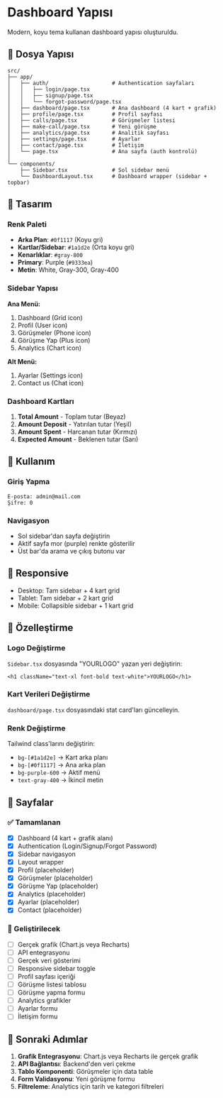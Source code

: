 # Dashboard Yapısı

Modern, koyu tema kullanan dashboard yapısı oluşturuldu.

## 📁 Dosya Yapısı

```
src/
├── app/
│   ├── auth/                    # Authentication sayfaları
│   │   ├── login/page.tsx
│   │   ├── signup/page.tsx
│   │   └── forgot-password/page.tsx
│   ├── dashboard/page.tsx       # Ana dashboard (4 kart + grafik)
│   ├── profile/page.tsx         # Profil sayfası
│   ├── calls/page.tsx           # Görüşmeler listesi
│   ├── make-call/page.tsx       # Yeni görüşme
│   ├── analytics/page.tsx       # Analitik sayfası
│   ├── settings/page.tsx        # Ayarlar
│   ├── contact/page.tsx         # İletişim
│   └── page.tsx                 # Ana sayfa (auth kontrolü)
│
└── components/
    ├── Sidebar.tsx              # Sol sidebar menü
    └── DashboardLayout.tsx      # Dashboard wrapper (sidebar + topbar)
```

## 🎨 Tasarım

### Renk Paleti
- **Arka Plan**: `#0f1117` (Koyu gri)
- **Kartlar/Sidebar**: `#1a1d2e` (Orta koyu gri)
- **Kenarlıklar**: `#gray-800`
- **Primary**: Purple (`#9333ea`)
- **Metin**: White, Gray-300, Gray-400

### Sidebar Yapısı

**Ana Menü:**
1. Dashboard (Grid icon)
2. Profil (User icon)
3. Görüşmeler (Phone icon)
4. Görüşme Yap (Plus icon)
5. Analytics (Chart icon)

**Alt Menü:**
1. Ayarlar (Settings icon)
2. Contact us (Chat icon)

### Dashboard Kartları

1. **Total Amount** - Toplam tutar (Beyaz)
2. **Amount Deposit** - Yatırılan tutar (Yeşil)
3. **Amount Spent** - Harcanan tutar (Kırmızı)
4. **Expected Amount** - Beklenen tutar (Sarı)

## 🚀 Kullanım

### Giriş Yapma
```
E-posta: admin@mail.com
Şifre: 0
```

### Navigasyon
- Sol sidebar'dan sayfa değiştirin
- Aktif sayfa mor (purple) renkte gösterilir
- Üst bar'da arama ve çıkış butonu var

## 📱 Responsive

- Desktop: Tam sidebar + 4 kart grid
- Tablet: Tam sidebar + 2 kart grid
- Mobile: Collapsible sidebar + 1 kart grid

## 🔧 Özelleştirme

### Logo Değiştirme
`Sidebar.tsx` dosyasında "YOURLOGO" yazan yeri değiştirin:

```tsx
<h1 className="text-xl font-bold text-white">YOURLOGO</h1>
```

### Kart Verileri Değiştirme
`dashboard/page.tsx` dosyasındaki stat card'ları güncelleyin.

### Renk Değiştirme
Tailwind class'larını değiştirin:
- `bg-[#1a1d2e]` → Kart arka planı
- `bg-[#0f1117]` → Ana arka plan
- `bg-purple-600` → Aktif menü
- `text-gray-400` → İkincil metin

## 📄 Sayfalar

### ✅ Tamamlanan
- [x] Dashboard (4 kart + grafik alanı)
- [x] Authentication (Login/Signup/Forgot Password)
- [x] Sidebar navigasyon
- [x] Layout wrapper
- [x] Profil (placeholder)
- [x] Görüşmeler (placeholder)
- [x] Görüşme Yap (placeholder)
- [x] Analytics (placeholder)
- [x] Ayarlar (placeholder)
- [x] Contact (placeholder)

### 🔄 Geliştirilecek
- [ ] Gerçek grafik (Chart.js veya Recharts)
- [ ] API entegrasyonu
- [ ] Gerçek veri gösterimi
- [ ] Responsive sidebar toggle
- [ ] Profil sayfası içeriği
- [ ] Görüşme listesi tablosu
- [ ] Görüşme yapma formu
- [ ] Analytics grafikler
- [ ] Ayarlar formu
- [ ] İletişim formu

## 🎯 Sonraki Adımlar

1. **Grafik Entegrasyonu**: Chart.js veya Recharts ile gerçek grafik
2. **API Bağlantısı**: Backend'den veri çekme
3. **Tablo Komponenti**: Görüşmeler için data table
4. **Form Validasyonu**: Yeni görüşme formu
5. **Filtreleme**: Analytics için tarih ve kategori filtreleri

